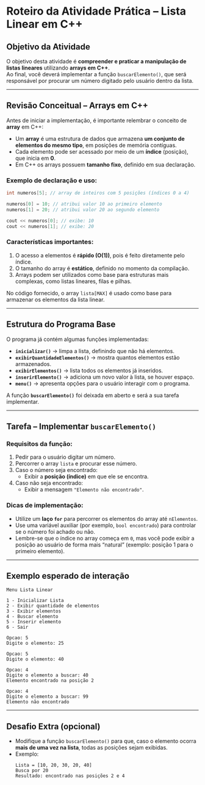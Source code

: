 # Roteiro da Atividade Prática – Lista Linear em C++

## Objetivo da Atividade
O objetivo desta atividade é **compreender e praticar a manipulação de listas lineares** utilizando **arrays em C++**.  
Ao final, você deverá implementar a função `buscarElemento()`, que será responsável por procurar um número digitado pelo usuário dentro da lista.

---

## Revisão Conceitual – Arrays em C++

Antes de iniciar a implementação, é importante relembrar o conceito de **array** em C++:

- Um **array** é uma estrutura de dados que armazena **um conjunto de elementos do mesmo tipo**, em posições de memória contíguas.  
- Cada elemento pode ser acessado por meio de um **índice** (posição), que inicia em **0**.
- Em C++ os arrays possuem **tamanho fixo**, definido em sua declaração.

### Exemplo de declaração e uso:
```cpp
int numeros[5]; // array de inteiros com 5 posições (índices 0 a 4)

numeros[0] = 10; // atribui valor 10 ao primeiro elemento
numeros[1] = 20; // atribui valor 20 ao segundo elemento

cout << numeros[0]; // exibe: 10
cout << numeros[1]; // exibe: 20
```

### Características importantes:
1. O acesso a elementos é **rápido (O(1))**, pois é feito diretamente pelo índice.
2. O tamanho do array é **estático**, definido no momento da compilação.
3. Arrays podem ser utilizados como base para estruturas mais complexas, como listas lineares, filas e pilhas.

No código fornecido, o array `lista[MAX]` é usado como base para armazenar os elementos da lista linear.

---

## Estrutura do Programa Base

O programa já contém algumas funções implementadas:
- **`inicializar()`** → limpa a lista, definindo que não há elementos.
- **`exibirQuantidadeElementos()`** → mostra quantos elementos estão armazenados.
- **`exibirElementos()`** → lista todos os elementos já inseridos.
- **`inserirElemento()`** → adiciona um novo valor à lista, se houver espaço.
- **`menu()`** → apresenta opções para o usuário interagir com o programa.

A função **`buscarElemento()`** foi deixada em aberto e será a sua tarefa implementar.

---

## Tarefa – Implementar `buscarElemento()`

### Requisitos da função:
1. Pedir para o usuário digitar um número.
2. Percorrer o array `lista` e procurar esse número.
3. Caso o número seja encontrado:
   - Exibir a **posição (índice)** em que ele se encontra.
4. Caso não seja encontrado:
   - Exibir a mensagem `"Elemento não encontrado"`.

### Dicas de implementação:
- Utilize um **laço `for`** para percorrer os elementos do array até `nElementos`.
- Use uma variável auxiliar (por exemplo, `bool encontrado`) para controlar se o número foi achado ou não.
- Lembre-se que o índice no array começa em `0`, mas você pode exibir a posição ao usuário de forma mais “natural” (exemplo: posição 1 para o primeiro elemento).

---

## Exemplo esperado de interação

```
Menu Lista Linear

1 - Inicializar Lista
2 - Exibir quantidade de elementos
3 - Exibir elementos
4 - Buscar elemento
5 - Inserir elemento
6 - Sair

Opcao: 5
Digite o elemento: 25

Opcao: 5
Digite o elemento: 40

Opcao: 4
Digite o elemento a buscar: 40
Elemento encontrado na posição 2

Opcao: 4
Digite o elemento a buscar: 99
Elemento não encontrado
```

---

## Desafio Extra (opcional)

- Modifique a função `buscarElemento()` para que, caso o elemento ocorra **mais de uma vez na lista**, todas as posições sejam exibidas.
- Exemplo:
  ```
  Lista = [10, 20, 30, 20, 40]
  Busca por 20
  Resultado: encontrado nas posições 2 e 4
  ```
